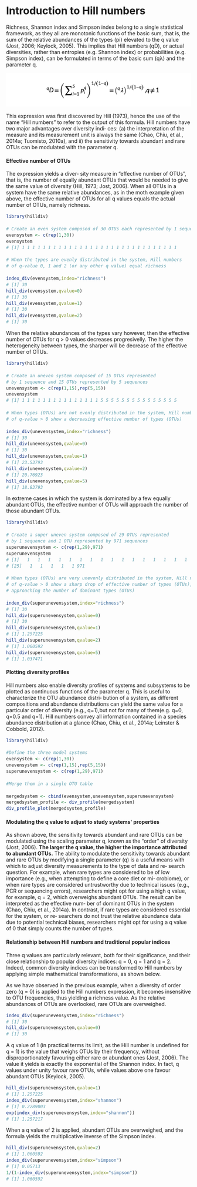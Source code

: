 # Introduction to Hill numbers
Richness, Shannon index and Simpson index belong to a single statistical framework, as they all are monotonic functions of the basic sum, that is, the sum of the relative abundances of the types (pi) elevated to the q value (Jost, 2006; Keylock, 2005). This implies that Hill numbers (qD), or actual diversities, rather than entropies (e.g. Shannon index) or probabilities (e.g. Simpson index), can be formulated in terms of the basic sum (qλ) and the parameter q.

![Hill numbers expression](https://github.com/anttonalberdi/CLIMBATS_school_2020/blob/master/diversity_hillnumbers/images/hill-basic_sum.png)

This expression was first discovered by Hill (1973), hence the use of the name “Hill numbers” to refer to the output of this formula. Hill numbers have two major advantages over diversity indi‐ ces: (a) the interpretation of the measure and its measurement unit is always the same (Chao, Chiu, et al., 2014a; Tuomisto, 2010a), and ii) the sensitivity towards abundant and rare OTUs can be modulated with the parameter q. 

#### Effective number of OTUs
The expression yields a diver‐ sity measure in “effective number of OTUs”, that is, the number of equally abundant OTUs that would be needed to give the same value of diversity (Hill, 1973; Jost, 2006). When all OTUs in a system have the same relative abundances, as in the moth example given above, the effective number of OTUs for all q values equals the actual number of OTUs, namely richness.

````R
library(hilldiv)

# Create an even system composed of 30 OTUs each represented by 1 sequence
evensystem <- c(rep(1,30))
evensystem
# [1] 1 1 1 1 1 1 1 1 1 1 1 1 1 1 1 1 1 1 1 1 1 1 1 1 1 1 1 1 1 1

# When the types are evenly distributed in the system, Hill numbers 
# of q-value 0, 1 and 2 (or any other q value) equal richness

index_div(evensystem,index="richness")
# [1] 30
hill_div(evensystem,qvalue=0)
# [1] 30
hill_div(evensystem,qvalue=1)
# [1] 30
hill_div(evensystem,qvalue=2)
# [1] 30
````

When the relative abundances of the types vary however, then the effective number of OTUs for q > 0 values decreases progresivelly. The higher the heterogeneity between types, the sharper will be decrease of the effective number of OTUs.

````R
library(hilldiv)

# Create an uneven system composed of 15 OTUs represented 
# by 1 sequence and 15 OTUs represented by 5 sequences
unevensystem <- c(rep(1,15),rep(5,15))
unevensystem
# [1] 1 1 1 1 1 1 1 1 1 1 1 1 1 1 1 5 5 5 5 5 5 5 5 5 5 5 5 5 5 5

# When types (OTUs) are not evenly distributed in the system, Hill numbers 
# of q-value > 0 show a decreasing effective number of types (OTUs)

index_div(unevensystem,index="richness")
# [1] 30
hill_div(unevensystem,qvalue=0)
# [1] 30
hill_div(unevensystem,qvalue=1)
# [1] 23.53793
hill_div(unevensystem,qvalue=2)
# [1] 20.76923
hill_div(unevensystem,qvalue=5)
# [1] 18.83793
````
In extreme cases in which the system is dominated by a few equally abundant OTUs, the effective number of OTUs will approach the number of those abundant OTUs.

````R
library(hilldiv)

# Create a super uneven system composed of 29 OTUs represented 
# by 1 sequence and 1 OTU represented by 971 sequences
superunevensystem <- c(rep(1,29),971)
superunevensystem
# [1]   1   1   1   1   1   1   1   1   1   1   1   1   1   1   1   1   1   1   1   1   1   1   1   1
# [25]   1   1   1   1   1 971

# When types (OTUs) are very unevenly distributed in the system, Hill numbers 
# of q-value > 0 show a sharp drop of effective number of types (OTUs),
# approaching the number of dominant types (OTUs)

index_div(superunevensystem,index="richness")
# [1] 30
hill_div(superunevensystem,qvalue=0)
# [1] 30
hill_div(superunevensystem,qvalue=1)
# [1] 1.257225
hill_div(superunevensystem,qvalue=2)
# [1] 1.060592
hill_div(superunevensystem,qvalue=5)
# [1] 1.037471
````
#### Plotting diversity profiles
Hill numbers also enable diversity profiles of systems and subsystems to be plotted as continuous functions of the parameter q. This is useful to characterize the OTU abundance distri‐ bution of a system, as different compositions and abundance distributions can yield the same value for a particular order of diversity (e.g., q=1),but not for many of them(e.g. q=0, q=0.5 and q=1). Hill numbers convey all information contained in a species abundance distribution at a glance (Chao, Chiu, et al., 2014a; Leinster & Cobbold, 2012).

````R
library(hilldiv)

#Define the three model systems 
evensystem <- c(rep(1,30))
unevensystem <- c(rep(1,15),rep(5,15))
superunevensystem <- c(rep(1,29),971)

#Merge them in a single OTU table

mergedsystem <- cbind(evensystem,unevensystem,superunevensystem)
mergedsystem_profile <- div_profile(mergedsystem)
div_profile_plot(mergedsystem_profile)
````

#### Modulating the q value to adjust to study systems' properties
As shown above, the sensitivity towards abundant and rare OTUs can be modulated using the scaling parameter q, known as the “order” of diversity (Jost, 2006). **The larger the q value, the higher the importance attributed to abundant OTUs.** The ability to modulate the sensitivity towards abundant and rare OTUs by modifying a single parameter (q) is a useful means with which to adjust diversity measurements to the type of data and re‐ search question. For example, when rare types are considered to be of low importance (e.g., when attempting to define a core diet or mi‐ crobiome), or when rare types are considered untrustworthy due to technical issues (e.g., PCR or sequencing errors), researchers might opt for using a high q value, for example, q = 2, which overweighs abundant OTUs. The result can be interpreted as the effective num‐ ber of dominant OTUs in the system (Chao, Chiu, et al., 2014a). In contrast, if rare types are considered essential for the system, or re‐ searchers do not trust the relative abundance data due to potential technical biases, researchers might opt for using a q value of 0 that simply counts the number of types.

#### Relationship between Hill numbers and traditional popular indices
Three q values are particularly relevant, both for their significance, and their close relationship to popular diversity indices: q = 0, q = 1 and q = 2. Indeed, common diversity indices can be transformed to Hill numbers by applying simple mathematical transformations, as shown below.

As we have observed in the previous example, when a diversity of order zero (q = 0) is applied to the Hill numbers expression, it becomes insensitive to OTU frequencies, thus yielding a richness value. As the relative abundances of OTUs are overlooked, rare OTUs are overweighed.

````R
index_div(superunevensystem,index="richness")
# [1] 30
hill_div(superunevensystem,qvalue=0)
# [1] 30
````

A q value of 1 (in practical terms its limit, as the Hill number is undefined for q = 1) is the value that weighs OTUs by their frequency, without disproportionately favouring either rare or abundant ones (Jost, 2006). The value it yields is exactly the exponential of the Shannon index. In fact, q values under unity favour rare OTUs, while values above one favour abundant OTUs (Keylock, 2005). 

````R
hill_div(superunevensystem,qvalue=1)
# [1] 1.257225
index_div(superunevensystem,index="shannon")
# [1] 0.2289003
exp(index_div(superunevensystem,index="shannon"))
# [1] 1.257217
````

When a q value of 2 is applied, abundant OTUs are overweighed, and the formula yields the multiplicative inverse of the Simpson index.

````R
hill_div(superunevensystem,qvalue=2)
# [1] 1.060592
index_div(superunevensystem,index="simpson")
# [1] 0.05713
1/(1-index_div(superunevensystem,index="simpson"))
# [1] 1.060592
````
